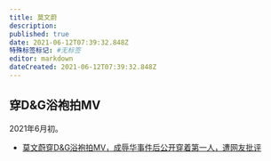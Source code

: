 ```yaml
---
title: 莫文蔚
description:
published: true
date: 2021-06-12T07:39:32.848Z
特殊标签标记: #无标签
editor: markdown
dateCreated: 2021-06-12T07:39:32.848Z
---
```


## 穿D&G浴袍拍MV

2021年6月初。

+ [莫文蔚穿D&G浴袍拍MV，成辱华事件后公开穿着第一人，遭网友批评](https://archive.is/6jm4Y "https://baijiahao.baidu.com/s?id=1702268900962392486")
